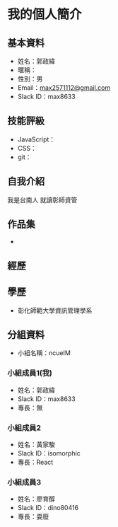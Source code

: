 # 我的個人簡介

## 基本資料
- 姓名：郭政緯
- 暱稱：
- 性別：男
- Email：max2571112@gmail.com
- Slack ID：max8633

## 技能評級
- JavaScript：
- CSS：
- git：

## 自我介紹
我是台南人
就讀彰師資管

## 作品集
- 

## 經歷


## 學歷
- 彰化師範大學資訊管理學系


## 分組資料
- 小組名稱：ncueIM

### 小組成員1(我)
- 姓名：郭政緯
- Slack ID：max8633
- 專長：無

### 小組成員2
- 姓名：黃家駿
- Slack ID：isomorphic
- 專長：React

### 小組成員3
- 姓名：廖育醇
- Slack ID：dino80416
- 專長：耍廢
